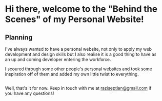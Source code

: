 # Hi there, welcome to the "Behind the Scenes" of my Personal Website!

## Planning
I've always wanted to have a personal website, not only to apply my web development and design skills but I also realise it is a good thing to have as an up and coming developer entering the workforce.

I scoured through some other people's personal websites and took some inspiration off of them and added my own little twist to everything.


##

Well, that's it for now.
Keep in touch with me at raziseptian@gmail.com if you have any questions!

